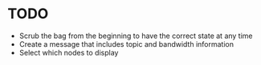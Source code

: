 # TODO

- Scrub the bag from the beginning to have the correct state at any time
- Create a message that includes topic and bandwidth information
- Select which nodes to display
